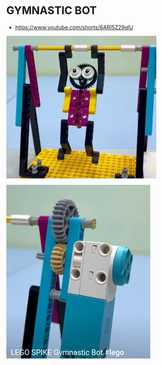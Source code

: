 # GYMNASTIC BOT

* https://www.youtube.com/shorts/6ARI5Z29qlU

![Alt text](image-1.png)

![Alt text](image.png)